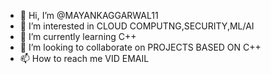 - 👋 Hi, I’m @MAYANKAGGARWAL11
- 👀 I’m interested in CLOUD COMPUTNG,SECURITY,ML/AI
- 🌱 I’m currently learning C++
- 💞️ I’m looking to collaborate on PROJECTS BASED ON C++
- 📫 How to reach me VID EMAIL

<!---
MAYANKAGGARWAL11/MAYANKAGGARWAL11 is a ✨ special ✨ repository because its `README.md` (this file) appears on your GitHub profile.
You can click the Preview link to take a look at your changes.
--->
